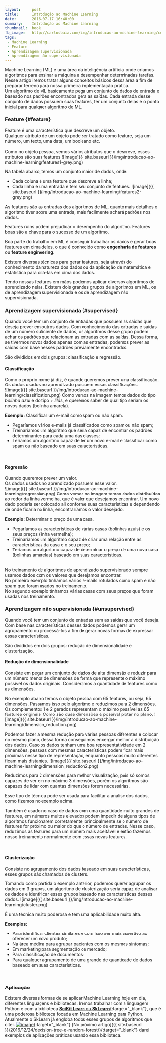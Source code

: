 ```yaml
---
layout:     post
title:      Introdução ao Machine Learning
date:       2016-07-17 16:40:00
summary:    Introdução ao Machine Learning
thumbnail:  book
fb_image:   http://carlosbaia.com/img/introducao-ao-machine-learning/cover.png
tags:
 - Machine Learning
 - Feature
 - Aprendizagem supervisionada
 - Aprendizagem não supervisionada
---
```


Machine Learning (ML) é uma área da inteligência artificial onde criamos algoritmos para ensinar a máquina a desempenhar determinadas tarefas.
<br>
Nesse artigo iremos tratar alguns conceitos básicos dessa área a fim de preparar terreno para nossa primeira implementação prática.
<br>
Um algoritmo de ML basicamente pega um conjunto de dados de entrada e baseado nos padrões encontrados gera as saídas.
Cada entrada desse conjunto de dados possuem suas features, ter um conjunto delas é o ponto inicial para qualquer algoritmo de ML.

### Feature  {#feature}
Feature é uma característica que descreve um objeto.<br>
Qualquer atributo de um objeto pode ser tratado como feature, seja um número, um texto, uma data, um booleano etc.<br><br>
Como no objeto pessoa, vemos vários atributos que o descreve, esses atributos são suas features
![image]({{ site.baseurl }}/img/introducao-ao-machine-learning/features1-grey.png)

Na tabela abaixo, temos um conjunto maior de dados, onde:<br>
- Cada coluna é uma feature que descreve a linha;<br>
- Cada linha é uma entrada e tem seu conjunto de features.
![image]({{ site.baseurl }}/img/introducao-ao-machine-learning/features2-grey.png)

As features são as entradas dos algoritmos de ML, quanto mais detalhes o algoritmo tiver sobre uma entrada, mais facilmente achará padrões nos dados.

Features ruins podem prejudicar o desempenho do algoritmo.
Features boas são a chave para o sucesso de um algoritmo.

Boa parte do trabalho em ML é conseguir trabalhar os dados e gerar boas features em cima deles, o que é conhecido como **engenharia de features** ou **feature engineering**.

Existem diversas técnicas para gerar features, seja através do conhecimento da natureza dos dados ou da aplicação de matemática e estatística para criá-las em cima dos dados.

Tendo nossas features em mãos podemos aplicar diversos algoritmos de aprendizado nelas.
Existem dois grandes grupos de algoritmos em ML, os de aprendizagem supervisionada e os de aprendizagem não supervisionada.

### Aprendizagem supervisionada  {#supervised}
Quando você tem um conjunto de entradas que possuem as saídas que deseja prever em outros dados.
Com conhecimento das entradas e saídas de um número suficiente de dados, os algoritmos desse grupo podem achar os padrões que relacionam as entradas com as saídas.
Dessa forma, se tivermos novos dados apenas com as entradas, podemos prever as saídas com base nesses padrões previamente encontrados.

São divididos em dois grupos: classificação e regressão.

#### Classificação
Como o próprio nome já diz, é quando queremos prever uma classificação.<br>
Os dados usados no aprendizado possuem essas classificações.<br>
![image]({{ site.baseurl }}/img/introducao-ao-machine-learning/classification.png)
Como vemos na imagem temos dados do tipo *bolinha azul* e do tipo *+ lilás*, e queremos saber de qual tipo seriam os novos dados (bolinha amarela).

**Exemplo:** Classificar um e-mail como spam ou não spam.

- Pegaríamos vários e-mails já classificados como spam ou não spam;
- Treinaríamos um algoritmo que seria capaz de encontrar os padrões determinantes para cada uma das classes;
- Teríamos um algoritmo capaz de ler um novo e-mail e classificar como spam ou não baseado em suas características.

<br>

#### Regressão
Quando queremos prever um valor.<br>
Os dados usados no aprendizado possuem esse valor.<br>
![image]({{ site.baseurl }}/img/introducao-ao-machine-learning/regression.png)
Como vemos na imagem temos dados distribuídos ao redor da linha vermelha, que é valor que desejamos encontrar.
Um novo dado poderia ser colocado ali conforme suas características e dependendo de onde ficaria na linha, encontraríamos o valor desejado.

**Exemplo:** Determinar o preço de uma casa.

- Pegaríamos as características de várias casas (bolinhas azuis) e os seus preços (linha vermelha);
- Treinaríamos um algoritmo capaz de criar uma relação entre as características da casa e o seu preço;
- Teríamos um algoritmo capaz de determinar o preço de uma nova casa (bolinhas amarelas) baseado em suas características.

<br>
No treinamento de algoritmos de aprendizado supervisionado sempre usamos dados com os valores que desejamos encontrar.<br>
No primeiro exemplo tínhamos vários e-mails rotulados como spam e não spam que foram usados no treinamento.<br>
No segundo exemplo tínhamos várias casas com seus preços que foram usadas nos treinamento.

<br>

### Aprendizagem não supervisionada  {#unsupervised}

Quando você tem um conjunto de entradas sem as saídas que você deseja.
Com base nas características desses dados podemos gerar um agrupamento ou processá-los a fim de gerar novas formas de expressar essas características.

São divididos em dois grupos: redução de dimensionalidade e clusterização.

#### Redução de dimensionalidade
Consiste em pegar um conjunto de dados de alta dimensão e reduzir para um número menor de dimensões de forma que represente o máximo possível os dados originais.
Consideramos a quantidade de features como as dimensões.

No exemplo abaixo temos o objeto pessoa com 65 features, ou seja, 65 dimensões. Passamos isso pelo algoritmo e reduzimos para 2 dimensões. Os complementos 1 e 2 gerados representam o máximo possível as 65 features originais. Como são duas dimensões é possível plotar no plano.
![image]({{ site.baseurl }}/img/introducao-ao-machine-learning/dimension_reduction.png)

Podemos fazer a mesma redução para várias pessoas diferentes e colocar no mesmo plano, dessa forma conseguimos enxergar melhor a distribuição dos dados.
Caso os dados tenham uma boa representatividade em 2 dimensões, pessoas com mesmas características podem ficar mais próximas nesse tipo de representação, enquanto pessoas muito diferentes ficam mais distantes.
![image]({{ site.baseurl }}/img/introducao-ao-machine-learning/dimension_reduction2.png)

Reduzimos para 2 dimensões para melhor visualização, pois só somos capazes de ver em no máximo 3 dimensões, porém os algoritmos são capazes de lidar com quantas dimensões forem necessárias.

Esse tipo de técnica pode ser usada para facilitar a análise dos dados, como fizemos no exemplo acima.

Também é usado no caso de dados com uma quantidade muito grandes de features, em números muitos elevados podem impedir de alguns tipos de algoritmos funcionarem corretamente, principalmente se o número de features for próximo ou maior do que o número de entradas. Nesse caso, reduzimos as features para um número mais aceitável e então fazemos nosso treinamento normalmente com essas novas features.

<br>

#### Clusterização
Consiste no agrupamento dos dados baseado em suas características, esses grupos são chamados de clusters.

Tomando como partida o exemplo anterior, podemos querer agrupar os dados em 3 grupos, um algoritmo de clusterização seria capaz de analisar os dados e identificar esses grupos baseado nas características desses dados.
![image]({{ site.baseurl }}/img/introducao-ao-machine-learning/cluster.png)

É uma técnica muito poderosa e tem uma aplicabilidade muito alta.

**Exemplos:**

- Para identificar clientes similares e com isso ser mais assertivo ao oferecer um novo produto;
- Na área médica para agrupar pacientes com os mesmos sintomas;
- Em marketing para segmentação de mercado;
- Para classificação de documentos;
- Para qualquer agrupamento de uma grande de quantidade de dados baseado em suas características.

<br>

### Aplicação
Existem diversas formas de se aplicar Machine Learning hoje em dia, diferentes linguagens e bibliotecas.
Iremos trabalhar com a linguagem Python e com a biblioteca [**SciKit Learn** ou **SkLearn**](http://scikit-learn.org){:target="_blank"}, que é uma poderosa biblioteca focada em Machine Learning para Python.
Atualmente o SkLearn já engloba todos esses grupos de algoritmos que citei.
[![image](http://scikit-learn.org/stable/_static/ml_map.png)](http://scikit-learn.org/stable/tutorial/machine_learning_map/){:target="_blank"}
[No próximo artigo]({{ site.baseurl }}/2016/12/24/decision-tree-e-random-forest/){:target="_blank"} darei exemplos de aplicações práticas usando essa biblioteca.
